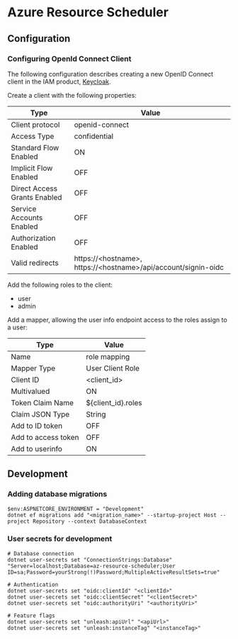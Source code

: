 # Azure Resource Scheduler

## Configuration

### Configuring OpenId Connect Client
The following configuration describes creating a new OpenID Connect client in the IAM product, [Keycloak](https://www.keycloak.org/).

Create a client with the following properties:

| Type | Value |
| ---- | ----- |
| Client protocol | openid-connect |
| Access Type | confidential |
| Standard Flow Enabled | ON |
| Implicit Flow Enabled | OFF |
| Direct Access Grants Enabled | OFF |
| Service Accounts Enabled | OFF |
| Authorization Enabled | OFF |
| Valid redirects | https://\<hostname>, https://\<hostname>/api/account/signin-oidc |

Add the following roles to the client:

* user
* admin

Add a mapper, allowing the user info endpoint access to the roles assign to a user:

| Type | Value |
| ---- | ----- |
| Name | role mapping |
| Mapper Type | User Client Role |
| Client ID | \<client_id>
| Multivalued | ON |
| Token Claim Name | ${client_id}\.roles |
| Claim JSON Type | String |
| Add to ID token | OFF |
| Add to access token | OFF |
| Add to userinfo | ON |

## Development

### Adding database migrations

```
$env:ASPNETCORE_ENVIRONMENT = "Development"
dotnet ef migrations add "<migration_name>" --startup-project Host --project Repository --context DatabaseContext
```

### User secrets for development

```
# Database connection
dotnet user-secrets set "ConnectionStrings:Database" "Server=localhost;Database=az-resource-scheduler;User ID=sa;Password=yourStrong(!)Password;MultipleActiveResultSets=true"

# Authentication
dotnet user-secrets set "oidc:clientId" "<clientId>"
dotnet user-secrets set "oidc:clientSecret" "<clientSecret>"
dotnet user-secrets set "oidc:authorityUri" "<authorityUri>"

# Feature flags
dotnet user-secrets set "unleash:apiUrl" "<apiUrl>"
dotnet user-secrets set "unleash:instanceTag" "<instanceTag>"
```
